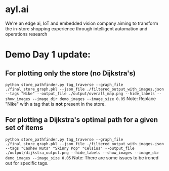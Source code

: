 # ayl.ai
We're an edge ai, IoT and embedded vision company aiming to transform the in-store shopping experience through intelligent automation and operations research

# Demo Day 1 update:
## For plotting only the store (no Dijkstra's)
```python store_pathfinder.py tag_traverse --graph_file ./final_store_graph.pkl --json_file ./filtered_output_with_images.json --tags "Nike" --output_file ./output/overall_map.png --hide_labels --show_images --image_dir demo_images --image_size 0.05```
Note: Replace "Nike" with a tag that is **not** present in the store.
## For plotting a Dijkstra's optimal path for a given set of items
```python store_pathfinder.py tag_traverse --graph_file ./final_store_graph.pkl --json_file ./filtered_output_with_images.json --tags "Cashew Nuts" "Skinny Pop" "Celsius" --output_file ./output/dijkstra_output.png --hide_labels --show_images --image_dir demo_images --image_size 0.05```
Note: There are some issues to be ironed out for specific tags.
